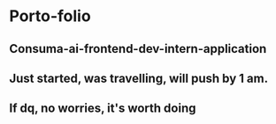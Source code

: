 # Porto-folio

## Consuma-ai-frontend-dev-intern-application
## Just started, was travelling, will push by 1 am. 
## If dq, no worries, it's worth doing 


